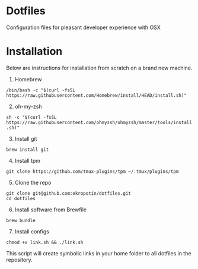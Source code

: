 # Dotfiles
Configuration files for pleasant developer experience with OSX

# Installation
Below are instructions for installation from scratch on a brand new machine.

1. Homebrew

```/bin/bash -c "$(curl -fsSL https://raw.githubusercontent.com/Homebrew/install/HEAD/install.sh)"```

2.  oh-my-zsh

```sh -c "$(curl -fsSL https://raw.githubusercontent.com/ohmyzsh/ohmyzsh/master/tools/install.sh)"```

3. Install git

```brew install git```

4. Install tpm

```git clone https://github.com/tmux-plugins/tpm ~/.tmux/plugins/tpm```

5. Clone the repo

```
git clone git@github.com:ekropotin/dotfiles.git
cd dotfiles
```

6. Install software from Brewfile

```brew bundle```

7. Install configs

```
chmod +x link.sh && ./link.sh
```

This script will create symbolic links in your home folder to all dotfiles in the repository.
